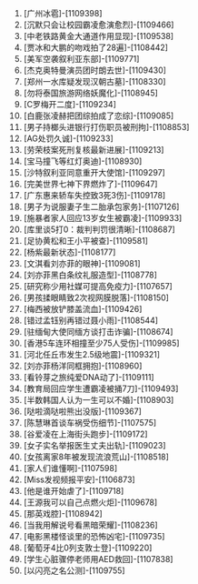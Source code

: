 
1. [广州冰雹]-[1109398]
1. [沉默只会让校园霸凌愈演愈烈]-[1109466]
1. [中老铁路黄金大通道作用显现]-[1109538]
1. [贾冰和大鹏的吻戏拍了28遍]-[1108442]
1. [美军空袭叙利亚东部]-[1109771]
1. [杰克奥特曼演员团时朗去世]-[1109430]
1. [郑州一水库疑发现汉朝古墓]-[1108330]
1. [勿将泰国旅游网络妖魔化]-[1108945]
1. [C罗梅开二度]-[1109234]
1. [白鹿张凌赫把团综拍成了恋综]-[1109085]
1. [男子持榔头进银行打伤职员被刑拘]-[1108853]
1. [AG处罚久诚]-[1109233]
1. [劳荣枝案死刑复核最新进展]-[1109213]
1. [宝马撞飞等红灯奥迪]-[1108930]
1. [沙特叙利亚同意重开大使馆]-[1109297]
1. [完美世界七神下界燃炸了]-[1109647]
1. [广东惠来轿车失控致3死3伤]-[1109178]
1. [男子为说服妻子生二胎承包家务]-[1107126]
1. [施暴者家人回应13岁女生被霸凌]-[1109933]
1. [库里谈5打0：裁判判罚很清晰]-[1108687]
1. [足协黄松和王小平被查]-[1109581]
1. [杨紫最新状态]-[1108177]
1. [文淇看刘亦菲的眼神]-[1109081]
1. [刘亦菲黑白条纹礼服造型]-[1108778]
1. [研究称少用社媒可提高免疫力]-[1107657]
1. [男孩揉眼睛致2次视网膜脱落]-[1108150]
1. [梅西被放铲膝盖流血]-[1109426]
1. [错过孟钰别再错过聂小雨]-[1108544]
1. [驻缅甸大使同缅方谈打击诈骗]-[1108674]
1. [香港5车连环相撞至少75人受伤]-[1109985]
1. [河北任丘市发生2.5级地震]-[1109321]
1. [刘亦菲杨洋同框拥抱]-[1108960]
1. [看铃芽之旅纯爱DNA动了]-[1109111]
1. [教育局回应学生遭霸凌被捅7刀]-[1109493]
1. [半数韩国人认为一生可以不婚]-[1108903]
1. [哒啦滴哒啦熊出没版]-[1109367]
1. [陈慧琳首谈车祸受伤细节]-[1107575]
1. [谷爱凌在上海街头跑步]-[1109172]
1. [女子实名举报医生丈夫出轨]-[1109023]
1. [女孩离家8年被发现流浪荒山]-[1108518]
1. [家人们谁懂啊]-[1107598]
1. [Miss发视频报平安]-[1106873]
1. [他是谁开始虐了]-[1109718]
1. [王源我可以自己点燃火炬]-[1109678]
1. [那英戏腔]-[1108942]
1. [当我用解说号看黑暗荣耀]-[1108236]
1. [电影黑楼怪谈里的恐怖凶宅]-[1109735]
1. [葡萄牙4比0列支敦士登]-[1109220]
1. [学生心脏骤停老师用AED救回]-[1107838]
1. [以闪亮之名公测]-[1109755]